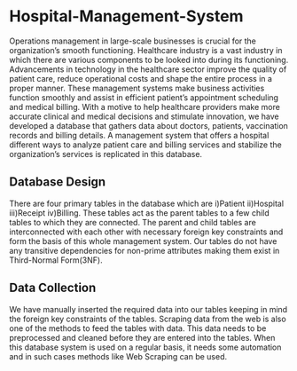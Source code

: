 # Hospital-Management-System
Operations management in large-scale businesses is crucial for the organization’s smooth functioning. Healthcare industry is a vast industry in which there are various components to be looked into during its functioning. Advancements in technology in the healthcare sector improve the quality of patient care, reduce operational costs and shape the entire process in a proper manner. These management systems make business activities function smoothly and assist in efficient patient’s appointment scheduling and medical billing.
With a motive to help healthcare providers make more accurate clinical and medical decisions and stimulate innovation, we have developed a database that gathers data about doctors, patients, vaccination records and billing details. A management system that offers a hospital different ways to analyze patient care and billing services and stabilize the organization’s services is replicated in this database.

## Database Design 
There are four primary tables in the database which are i)Patient ii)Hospital iii)Receipt iv)Billing. These tables act as the parent tables to a few child tables to which they are connected. The parent and child tables are interconnected with each other with necessary foreign key constraints and form the basis of this whole management system. Our tables do not have any transitive dependencies for non-prime attributes making them exist in Third-Normal Form(3NF). 

## Data Collection
We have manually inserted the required data into our tables keeping in mind the foreign key constraints of the tables. Scraping data from the web is also one of the methods to feed the tables with data. This data needs to be preprocessed and cleaned before they are entered into the tables. When this database system is used on a regular basis, it needs some automation and in such cases methods like Web Scraping can be used.


